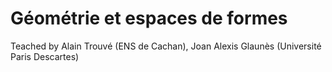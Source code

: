 # Géométrie et espaces de formes

Teached by Alain Trouvé (ENS de Cachan), Joan Alexis Glaunès (Université Paris Descartes)